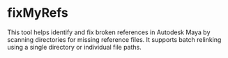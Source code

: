 # fixMyRefs
This tool helps identify and fix broken references in Autodesk Maya by scanning directories for missing reference files. It supports batch relinking using a single directory or individual file paths. 
